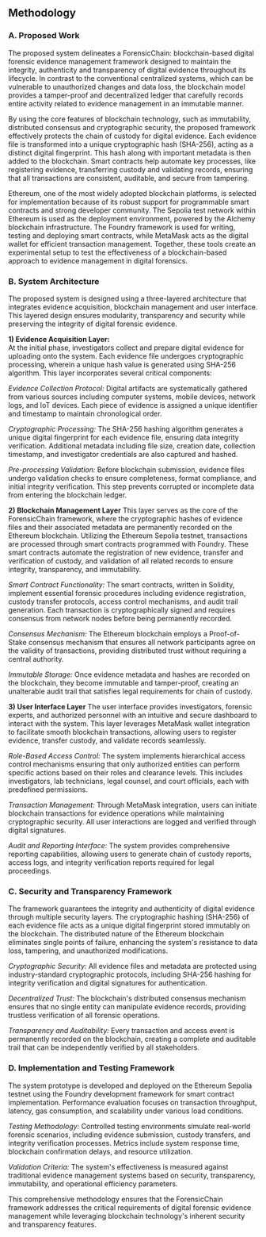 ## Methodology

### A. Proposed Work

The proposed system delineates a ForensicChain: blockchain-based digital forensic evidence management framework designed to maintain the integrity, authenticity and transparency of digital evidence throughout its lifecycle. In contrast to the conventional centralized systems, which can be vulnerable to unauthorized changes and data loss, the blockchain model provides a tamper-proof and decentralized ledger that carefully records entire activity related to evidence management in an immutable manner.

By using the core features of blockchain technology, such as immutability, distributed consensus and cryptographic security, the proposed framework effectively protects the chain of custody for digital evidence. Each evidence file is transformed into a unique cryptographic hash (SHA-256), acting as a distinct digital fingerprint. This hash along with important metadata is then added to the blockchain. Smart contracts help automate key processes, like registering evidence, transferring custody and validating records, ensuring that all transactions are consistent, auditable, and secure from tampering.

Ethereum, one of the most widely adopted blockchain platforms, is selected for implementation because of its robust support for programmable smart contracts and strong developer community. The Sepolia test network within Ethereum is used as the deployment environment, powered by the Alchemy blockchain infrastructure. The Foundry framework is used for writing, testing and deploying smart contracts, while MetaMask acts as the digital wallet for efficient transaction management. Together, these tools create an experimental setup to test the effectiveness of a blockchain-based approach to evidence management in digital forensics.

### B. System Architecture

The proposed system is designed using a three-layered architecture that integrates evidence acquisition, blockchain management and user interface. This layered design ensures modularity, transparency and security while preserving the integrity of digital forensic evidence.

**1) Evidence Acquisition Layer:**  
At the initial phase, investigators collect and prepare digital evidence for uploading onto the system. Each evidence file undergoes cryptographic processing, wherein a unique hash value is generated using SHA-256 algorithm. This layer incorporates several critical components:

_Evidence Collection Protocol:_ Digital artifacts are systematically gathered from various sources including computer systems, mobile devices, network logs, and IoT devices. Each piece of evidence is assigned a unique identifier and timestamp to maintain chronological order.

_Cryptographic Processing:_ The SHA-256 hashing algorithm generates a unique digital fingerprint for each evidence file, ensuring data integrity verification. Additional metadata including file size, creation date, collection timestamp, and investigator credentials are also captured and hashed.

_Pre-processing Validation:_ Before blockchain submission, evidence files undergo validation checks to ensure completeness, format compliance, and initial integrity verification. This step prevents corrupted or incomplete data from entering the blockchain ledger.

**2) Blockchain Management Layer**
This layer serves as the core of the ForensicChain framework, where the cryptographic hashes of evidence files and their associated metadata are permanently recorded on the Ethereum blockchain. Utilizing the Ethereum Sepolia testnet, transactions are processed through smart contracts programmed with Foundry. These smart contracts automate the registration of new evidence, transfer and verification of custody, and validation of all related records to ensure integrity, transparency, and immutability.

_Smart Contract Functionality:_ The smart contracts, written in Solidity, implement essential forensic procedures including evidence registration, custody transfer protocols, access control mechanisms, and audit trail generation. Each transaction is cryptographically signed and requires consensus from network nodes before being permanently recorded.

_Consensus Mechanism:_ The Ethereum blockchain employs a Proof-of-Stake consensus mechanism that ensures all network participants agree on the validity of transactions, providing distributed trust without requiring a central authority.

_Immutable Storage:_ Once evidence metadata and hashes are recorded on the blockchain, they become immutable and tamper-proof, creating an unalterable audit trail that satisfies legal requirements for chain of custody.

**3) User Interface Layer**
The user interface provides investigators, forensic experts, and authorized personnel with an intuitive and secure dashboard to interact with the system. This layer leverages MetaMask wallet integration to facilitate smooth blockchain transactions, allowing users to register evidence, transfer custody, and validate records seamlessly.

_Role-Based Access Control:_ The system implements hierarchical access control mechanisms ensuring that only authorized entities can perform specific actions based on their roles and clearance levels. This includes investigators, lab technicians, legal counsel, and court officials, each with predefined permissions.

_Transaction Management:_ Through MetaMask integration, users can initiate blockchain transactions for evidence operations while maintaining cryptographic security. All user interactions are logged and verified through digital signatures.

_Audit and Reporting Interface:_ The system provides comprehensive reporting capabilities, allowing users to generate chain of custody reports, access logs, and integrity verification reports required for legal proceedings.

### C. Security and Transparency Framework
The framework guarantees the integrity and authenticity of digital evidence through multiple security layers. The cryptographic hashing (SHA-256) of each evidence file acts as a unique digital fingerprint stored immutably on the blockchain. The distributed nature of the Ethereum blockchain eliminates single points of failure, enhancing the system's resistance to data loss, tampering, and unauthorized modifications.

_Cryptographic Security:_ All evidence files and metadata are protected using industry-standard cryptographic protocols, including SHA-256 hashing for integrity verification and digital signatures for authentication.

_Decentralized Trust:_ The blockchain's distributed consensus mechanism ensures that no single entity can manipulate evidence records, providing trustless verification of all forensic operations.

_Transparency and Auditability:_ Every transaction and access event is permanently recorded on the blockchain, creating a complete and auditable trail that can be independently verified by all stakeholders.

### D. Implementation and Testing Framework
The system prototype is developed and deployed on the Ethereum Sepolia testnet using the Foundry development framework for smart contract implementation. Performance evaluation focuses on transaction throughput, latency, gas consumption, and scalability under various load conditions.

_Testing Methodology:_ Controlled testing environments simulate real-world forensic scenarios, including evidence submission, custody transfers, and integrity verification processes. Metrics include system response time, blockchain confirmation delays, and resource utilization.

_Validation Criteria:_ The system's effectiveness is measured against traditional evidence management systems based on security, transparency, immutability, and operational efficiency parameters.

This comprehensive methodology ensures that the ForensicChain framework addresses the critical requirements of digital forensic evidence management while leveraging blockchain technology's inherent security and transparency features.
